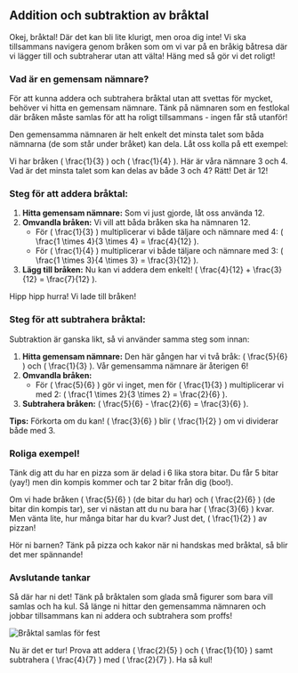 ## Addition och subtraktion av bråktal

Okej, bråktal! Där det kan bli lite klurigt, men oroa dig inte! Vi ska tillsammans navigera genom bråken som om vi var på en bråkig båtresa där vi lägger till och subtraherar utan att välta! Häng med så gör vi det roligt!

### Vad är en gemensam nämnare?

För att kunna addera och subtrahera bråktal utan att svettas för mycket, behöver vi hitta en gemensam nämnare. Tänk på nämnaren som en festlokal där bråken måste samlas för att ha roligt tillsammans - ingen får stå utanför! 

Den gemensamma nämnaren är helt enkelt det minsta talet som båda nämnarna (de som står under bråket) kan dela. Låt oss kolla på ett exempel:

Vi har bråken \( \frac{1}{3} \) och \( \frac{1}{4} \). Här är våra nämnare 3 och 4. Vad är det minsta talet som kan delas av både 3 och 4? Rätt! Det är 12!

### Steg för att addera bråktal:

1. **Hitta gemensam nämnare:** Som vi just gjorde, låt oss använda 12.
2. **Omvandla bråken:** Vi vill att båda bråken ska ha nämnaren 12.
   - För \( \frac{1}{3} \) multiplicerar vi både täljare och nämnare med 4: 
   \( \frac{1 \times 4}{3 \times 4} = \frac{4}{12} \).
   - För \( \frac{1}{4} \) multiplicerar vi både täljare och nämnare med 3: 
   \( \frac{1 \times 3}{4 \times 3} = \frac{3}{12} \).
3. **Lägg till bråken:** Nu kan vi addera dem enkelt! 
   \( \frac{4}{12} + \frac{3}{12} = \frac{7}{12} \).

Hipp hipp hurra! Vi lade till bråken! 

### Steg för att subtrahera bråktal:

Subtraktion är ganska likt, så vi använder samma steg som innan:

1. **Hitta gemensam nämnare:** Den här gången har vi två bråk: \( \frac{5}{6} \) och \( \frac{1}{3} \). Vår gemensamma nämnare är återigen 6!
2. **Omvandla bråken:** 
   - För \( \frac{5}{6} \) gör vi inget, men för \( \frac{1}{3} \) multiplicerar vi med 2:
   \( \frac{1 \times 2}{3 \times 2} = \frac{2}{6} \).
3. **Subtrahera bråken:**
   \( \frac{5}{6} - \frac{2}{6} = \frac{3}{6} \).

**Tips:** Förkorta om du kan! \( \frac{3}{6} \) blir \( \frac{1}{2} \) om vi dividerar både med 3. 

### Roliga exempel!

Tänk dig att du har en pizza som är delad i 6 lika stora bitar. Du får 5 bitar (yay!) men din kompis kommer och tar 2 bitar från dig (boo!). 

Om vi hade bråken \( \frac{5}{6} \) (de bitar du har) och \( \frac{2}{6} \) (de bitar din kompis tar), ser vi nästan att du nu bara har \( \frac{3}{6} \) kvar. Men vänta lite, hur många bitar har du kvar? Just det, \( \frac{1}{2} \) av pizzan!

Hör ni barnen? Tänk på pizza och kakor när ni handskas med bråktal, så blir det mer spännande!

### Avslutande tankar

Så där har ni det! Tänk på bråktalen som glada små figurer som bara vill samlas och ha kul. Så länge ni hittar den gemensamma nämnaren och jobbar tillsammans kan ni addera och subtrahera som proffs!

![Bråktal samlas för fest](https://example.com/illustration_braktal_fest.png)

Nu är det er tur! Prova att addera \( \frac{2}{5} \) och \( \frac{1}{10} \) samt subtrahera \( \frac{4}{7} \) med \( \frac{2}{7} \). Ha så kul!